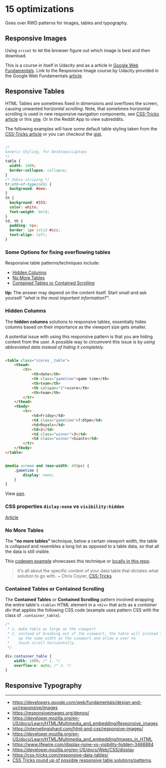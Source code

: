 
# 15 optimizations

Goes over RWD patterns for images, tables and typography.

## Responsive Images 

Using `srcset` to let the browser figure out which image is best and then download. 

This is a course in itself in Udacity and as a article in [Google Web Fundamentals](https://developers.google.com/web/fundamentals/design-and-ux/responsive/images). Link to the Responsive Image course by Udacity provided in the Google Web Fundamentals [article](https://developers.google.com/web/fundamentals/design-and-ux/responsive/images).

## Responsive Tables

HTML Tables are sometimes fixed in dimensions and overflows the screen, causing unwanted _horizontal scrolling_. Note, that sometimes horizontal scrolling is used in new responsive navigation components, see [CSS-Tricks article](https://css-tricks.com/pure-css-horizontal-scrolling/) or this [one](https://css-tricks.com/how-to-create-a-horizontally-scrolling-site/). Or in the Reddit App to view subreddits.

The following examples will have some default table styling taken from the [CSS-Tricks article](https://css-tricks.com/responsive-data-tables/) or you can checkout the [gist](https://gist.github.com/tyler-vs/d13b992db765c443e804c4c97917eaac).

```css

/* 
Generic Styling, for Desktops/Laptops 
*/
table { 
  width: 100%; 
  border-collapse: collapse; 
}
/* Zebra striping */
tr:nth-of-type(odd) { 
  background: #eee; 
}
th { 
  background: #333; 
  color: white; 
  font-weight: bold; 
}
td, th { 
  padding: 6px; 
  border: 1px solid #ccc; 
  text-align: left; 
}

```

### Some Options for fixing overflowing tables

Responsive table patterns/techniques include:

- [Hidden Columns](#hidden-columns)
- [No More Tables](#no-more-tables)
- [Contained Tables or Contained Scrolling](#contained-tables-or-contained-scrolling)

**tip:** The answer may depend on the content itself. Start small and ask yourself _"what is the most important information?"_.

### Hidden Columns

The **hidden columns** solutions to responsive tables, essentially hides columns based on their importance as the viewport size gets smaller.

A potential issue with using this responsive pattern is that you are hiding content from the user. A possible way to circumvent this issue is by _using abbreviated data instead of hiding it completely_.


```html

<table class="scores__table">
    <thead>
        <tr>
            <th>date</th>
            <th class="gametime">game time</th>
            <th>team</th>
            <th colspan="2">score</th>
            <th>team</th>
        </tr>
    </thead>
    <tbody>
        <tr>
            <td>Friday</td>
            <td class="gametime">7:05pm</td>
            <td>Royals</td>
            <td>2</td>
            <td class="winner">3</td>
            <td class="winner">Giants</td>
        </tr>
    </tbody>
</table>

```

```css

@media screen and (max-width: 499px) {
    .gametime {
        display: none;
    }
}

```

View [pen](https://codepen.io/tvs/full/9568b6163e803ab797da948b5e7f9c72/).

### CSS properties `dislay:none` vs `visibility:hidden`

[Article](https://www.lifewire.com/display-none-vs-visibility-hidden-3466884)

### No More Tables

The __"no more tables"__ technique, below a certain viewport width, the table is _collapsed_ and resembles a long list as opposed to a table data, so that all the data is still visible.

This [codepen example](https://codepen.io/JohnMav/pen/BoGJNy) showcases this technique or [locally in this repo](./no-more-tables-pattern.html).

> it's all about the specific context of your data table that dictates what solution to go with.
> ~ Chris Coyier, [CSS-Tricks](https://css-tricks.com/responsive-data-tables/)

### Contained Tables or Contained Scrolling

The __Contained Tables__ or __Contained Scrolling__ pattern involved wrapping the entire table's `<table>` HTML element in a `<div>` that acts as a _container div_ that applies the following CSS code (example uses pattern CSS with the class of `.container_table`).

```css
/*
 * 1. make table as large as the viewport
 * 2. instead of breaking out of the viewport, the table will instead take 
 *    up the same width as the viewport and allow a user to 
 *    touch scroll horizontally.
 */

div.container_table {
    width: 100%; /* 1. */
    overflow-x: auto; /* 2. */
}

```


## Responsive Typography

--- 

- https://developers.google.com/web/fundamentals/design-and-ux/responsive/images
- https://responsiveimages.org/demos/
- https://developer.mozilla.org/en-US/docs/Learn/HTML/Multimedia_and_embedding/Responsive_images
- https://internetingishard.com/html-and-css/responsive-images/
- https://developer.mozilla.org/en-US/docs/Learn/HTML/Multimedia_and_embedding/Images_in_HTML
- https://www.lifewire.com/display-none-vs-visibility-hidden-3466884
- https://developer.mozilla.org/en-US/docs/Web/CSS/display
- https://css-tricks.com/responsive-data-tables/
- [CSS Tricks round up of possible responsive table solutions/patterns](https://css-tricks.com/responsive-data-table-roundup/).